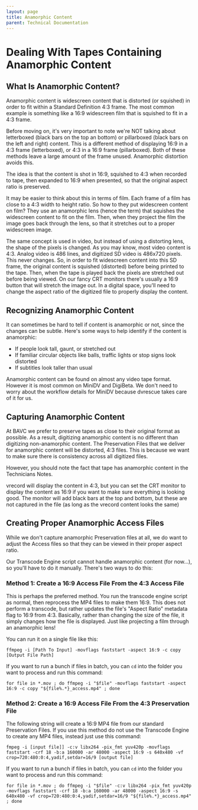 ```yaml
---
layout: page
title: Anamorphic Content
parent: Technical Documentation
---
```

# Dealing With Tapes Containing Anamorphic Content

## What Is Anamorphic Content?

Anamorphic content is widescreen content that is distorted (or squished) in order to fit within a Standard Definition 4:3 frame. The most common example is something like a 16:9 widescreen film that is squished to fit in a 4:3 frame. 

Before moving on, it's very important to note we're NOT talking about letterboxed (black bars on the top an bottom) or pillarboxed (black bars on the left and right) content. This is a different method of displaying 16:9 in a 4:3 frame (letterboxed), or 4:3 in a 16:9 frame (pillarboxed). Both of these methods leave a large amount of the frame unused. Anamorphic distortion avoids this.

The idea is that the content is shot in 16:9, squished to 4:3 when recorded to tape, then expanded to 16:9 when presented, so that the original aspect ratio is preserved. 

It may be easier to think about this in terms of film. Each frame of a film has close to a 4:3 width to height ratio. So how to they put widescreen content on film? They use an anamorphic lens (hence the term) that squishes the widescreen content to fit on the film. Then, when they project the film the image goes back through the lens, so that it stretches out to a proper widescreen image. 

The same concept is used in video, but instead of using a distorting lens, the shape of the pixels is changed. As you may know, most video content is 4:3. Analog video is 486 lines, and digitized SD video is 486x720 pixels. This never changes. So, in order to fit widescreen content into this SD frame, the original content is squished (distorted) before being printed to the tape. Then, when the tape is played back the pixels are stretched out before being viewed. On our fancy CRT monitors there's usually a 16:9 button that will stretch the image out. In a digital space, you'll need to change the aspect ratio of the digitized file to properly display the content. 

## Recognizing Anamorphic Content

It can sometimes be hard to tell if content is anamorphic or not, since the changes can be subtle. Here's some ways to help identify if the content is anamorphic:
* If people look tall, gaunt, or stretched out
* If familiar circular objects like balls, traffic lights or stop signs look distorted
* If subtitles look taller than usual

Anamorphic content can be found on almost any video tape format. However it is most common on MiniDV and DigiBeta. We don't need to worry about the workflow details for MiniDV because dvrescue takes care of it for us. 

## Capturing Anamorphic Content

At BAVC we prefer to preserve tapes as close to their original format as possible. As a result, digitizing anamorphic content is no different than digitizing non-anamorphic content. The Preservation Files that we deliver for anamorphic content will be distorted, 4:3 files. This is because we want to make sure there is consistency across all digitized files. 

However, you should note the fact that tape has anamorphic content in the Technicians Notes.

vrecord will display the content in 4:3, but you can set the CRT monitor to display the content as 16:9 if you want to make sure everything is looking good. The monitor will add black bars at the top and bottom, but these are not captured in the file (as long as the vrecord content looks the same)

## Creating Proper Anamorphic Access Files

While we don't capture anamorphic Preservation files at all, we do want to adjust the Access files so that they can be viewed in their proper aspect ratio. 

Our Transcode Engine script cannot handle anamorphic content (for now...), so you'll have to do it manually. There's two ways to do this:

### Method 1: Create a 16:9 Access File From the 4:3 Access File

This is perhaps the preferred method. You run the transcode engine script as normal, then reprocess the MP4 files to make them 16:9. This does not perform a transcode, but rather updates the file's "Aspect Ratio" metadata flag to 16:9 from 4:3. Basically, rather than changing the size of the file, it simply changes how the file is displayed. Just like projecting a film through an anamorphic lens!

You can run it on a single file like this: 

```
ffmpeg -i [Path To Input] -movflags faststart -aspect 16:9 -c copy  [Output File Path]
```

If you want to run a bunch if files in batch, you can `cd` into the folder you want to process and run this command:

```
for file in *.mov ; do ffmpeg -i "$file" -movflags faststart -aspect 16:9 -c copy "${file%.*}_access.mp4" ; done
```

### Method 2: Create a 16:9 Access File From the 4:3 Preservation File

The following string will create a 16:9 MP4 file from our standard Preservation Files. If you use this method do not use the Transcode Engine to create any MP4 files, instead just use this command:

```
fmpeg -i [input file]] -c:v libx264 -pix_fmt yuv420p -movflags faststart -crf 18 -b:a 160000 -ar 48000 -aspect 16:9 -s 640x480 -vf crop=720:480:0:4,yadif,setdar=16/9 [output file]
```

If you want to run a bunch if files in batch, you can `cd` into the folder you want to process and run this command:

```
for file in *.mov ; do ffmpeg -i "$file" -c:v libx264 -pix_fmt yuv420p -movflags faststart -crf 18 -b:a 160000 -ar 48000 -aspect 16:9 -s 640x480 -vf crop=720:480:0:4,yadif,setdar=16/9 "${file%.*}_access.mp4" ; done
```

